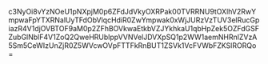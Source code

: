 c3NyOi8vYzNOeU1pNXpjM0p6ZFdJdVkyOXRPak00TVRRNU9tOXlhV2RwYmpwaFpYTXRNalUyTFdObVlqcHdiR0ZwYmpwak0xWjJURzVzTUV3elRucGpiazR4V1djOVBTOF9aM0p2ZFhBOVkwaEtkbVZJYkhkaU1qbHpZek5OZFdGSFZubGlNblF4V1ZoQ2QweHRUblppVVNVelJDVXpSQ1p2WW1aemNHRnlZVzA5Sm5CeWIzUnZjR0Z5WVcwOVpFTTFkRnBUT1ZSVk1VcFVWbFZKSlRORQo=